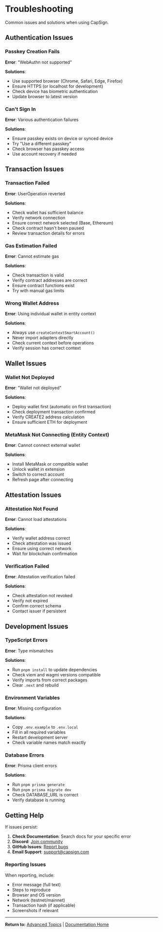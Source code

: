 # Troubleshooting

Common issues and solutions when using CapSign.

## Authentication Issues

### Passkey Creation Fails

**Error**: "WebAuthn not supported"

**Solutions**:
- Use supported browser (Chrome, Safari, Edge, Firefox)
- Ensure HTTPS (or localhost for development)
- Check device has biometric authentication
- Update browser to latest version

### Can't Sign In

**Error**: Various authentication failures

**Solutions**:
- Ensure passkey exists on device or synced device
- Try "Use a different passkey"
- Check browser has passkey access
- Use account recovery if needed

## Transaction Issues

### Transaction Failed

**Error**: UserOperation reverted

**Solutions**:
- Check wallet has sufficient balance
- Verify network connection
- Ensure correct network selected (Base, Ethereum)
- Check contract hasn't been paused
- Review transaction details for errors

### Gas Estimation Failed

**Error**: Cannot estimate gas

**Solutions**:
- Check transaction is valid
- Verify contract addresses are correct
- Ensure contract functions exist
- Try with manual gas limits

### Wrong Wallet Address

**Error**: Using individual wallet in entity context

**Solutions**:
- Always use `createContextSmartAccount()`
- Never import adapters directly
- Check current context before operations
- Verify session has correct context

## Wallet Issues

### Wallet Not Deployed

**Error**: "Wallet not deployed"

**Solutions**:
- Deploy wallet first (automatic on first transaction)
- Check deployment transaction confirmed
- Verify CREATE2 address calculation
- Ensure sufficient ETH for deployment

### MetaMask Not Connecting (Entity Context)

**Error**: Cannot connect external wallet

**Solutions**:
- Install MetaMask or compatible wallet
- Unlock wallet in extension
- Switch to correct account
- Refresh page after connecting

## Attestation Issues

### Attestation Not Found

**Error**: Cannot load attestations

**Solutions**:
- Verify wallet address correct
- Check attestation was issued
- Ensure using correct network
- Wait for blockchain confirmation

### Verification Failed

**Error**: Attestation verification failed

**Solutions**:
- Check attestation not revoked
- Verify not expired
- Confirm correct schema
- Contact issuer if persistent

## Development Issues

### TypeScript Errors

**Error**: Type mismatches

**Solutions**:
- Run `pnpm install` to update dependencies
- Check viem and wagmi versions compatible
- Verify imports from correct packages
- Clear `.next` and rebuild

### Environment Variables

**Error**: Missing configuration

**Solutions**:
- Copy `.env.example` to `.env.local`
- Fill in all required variables
- Restart development server
- Check variable names match exactly

### Database Errors

**Error**: Prisma client errors

**Solutions**:
- Run `pnpm prisma generate`
- Run `pnpm prisma migrate dev`
- Check DATABASE_URL is correct
- Verify database is running

## Getting Help

If issues persist:

1. **Check Documentation**: Search docs for your specific error
2. **Discord**: [Join community](https://discord.gg/gSmnZ9wmNv)
3. **GitHub Issues**: [Report bugs](https://github.com/capsign)
4. **Email Support**: support@capsign.com

### Reporting Issues

When reporting, include:

- Error message (full text)
- Steps to reproduce
- Browser and OS version
- Network (testnet/mainnet)
- Transaction hash (if applicable)
- Screenshots if relevant

---

**Return to:** [Advanced Topics](/advanced/) | [Documentation Home](/)

